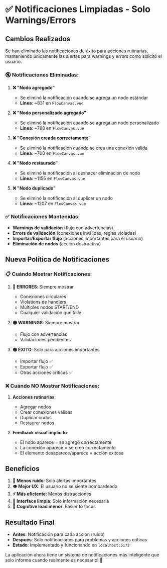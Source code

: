 # ✅ Notificaciones Limpiadas - Solo Warnings/Errors

## Cambios Realizados

Se han eliminado las notificaciones de éxito para acciones rutinarias, manteniendo únicamente las alertas para warnings y errors como solicitó el usuario.

### 🔇 Notificaciones Eliminadas:

1. **❌ "Nodo agregado"** 
   - Se eliminó la notificación cuando se agrega un nodo estándar
   - **Línea**: ~831 en `FlowCanvas.vue`

2. **❌ "Nodo personalizado agregado"**
   - Se eliminó la notificación cuando se agrega un nodo personalizado
   - **Línea**: ~788 en `FlowCanvas.vue`

3. **❌ "Conexión creada correctamente"**
   - Se eliminó la notificación cuando se crea una conexión válida
   - **Línea**: ~700 en `FlowCanvas.vue`

4. **❌ "Nodo restaurado"**
   - Se eliminó la notificación al deshacer eliminación de nodo
   - **Línea**: ~1155 en `FlowCanvas.vue`

5. **❌ "Nodo duplicado"**
   - Se eliminó la notificación al duplicar un nodo
   - **Línea**: ~1207 en `FlowCanvas.vue`

### ✅ Notificaciones Mantenidas:

- **Warnings de validación** (flujo con advertencias)
- **Errors de validación** (conexiones inválidas, reglas violadas)
- **Importar/Exportar flujo** (acciones importantes para el usuario)
- **Eliminación de nodos** (acción destructiva)

## Nueva Política de Notificaciones

### 📋 Cuándo Mostrar Notificaciones:

1. **🔴 ERRORES**: Siempre mostrar
   - Conexiones circulares
   - Violations de handlers
   - Múltiples nodos START/END
   - Cualquier validación que falle

2. **🟡 WARNINGS**: Siempre mostrar
   - Flujo con advertencias
   - Validaciones pendientes

3. **🟢 ÉXITO**: Solo para acciones importantes
   - Importar flujo ✅
   - Exportar flujo ✅
   - Otras acciones críticas ✅

### ❌ Cuándo NO Mostrar Notificaciones:

1. **Acciones rutinarias**:
   - Agregar nodos
   - Crear conexiones válidas
   - Duplicar nodos
   - Restaurar nodos

2. **Feedback visual implícito**:
   - El nodo aparece = se agregó correctamente
   - La conexión aparece = se creó correctamente
   - El elemento desaparece/aparece = acción exitosa

## Beneficios

1. **🎯 Menos ruido**: Solo alertas importantes
2. **👁️ Mejor UX**: El usuario no se siente bombardeado
3. **⚡ Más eficiente**: Menos distracciones
4. **🎨 Interface limpia**: Solo información necesaria
5. **🧠 Cognitive load menor**: Easier to focus

## Resultado Final

- **Antes**: Notificación para cada acción (ruido)
- **Después**: Solo notificaciones para problemas y acciones críticas
- **Estado**: Implementado y funcionando en `localhost:5173`

La aplicación ahora tiene un sistema de notificaciones más inteligente que solo informa cuando realmente es necesario! 🎉
